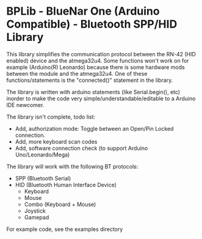 BPLib - BlueNar One (Arduino Compatible) - Bluetooth SPP/HID Library
=====

This library simplifies the communication protocol between the RN-42 (HID enabled) device and the atmega32u4.
Some functions won't work on for example (Arduino(R) Leonardo) because there is some hardware mods between the module
and the atmega32u4. One of these functions/statements is the "connected()" statement in the library.

The library is written with arduino statements (like Serial.begin(), etc) inorder to make the code very
simple/understandable/editable to a Arduino IDE newcomer.

The library isn't complete, todo list:

- Add, authorization mode: Toggle between an Open/Pin Locked connection.
- Add, more keyboard scan codes
- Add, software connection check (to support Arduino Uno/Leonardo/Mega)

The library will work with the following BT protocols:
- SPP (Bluetooth Serial)
- HID (Bluetooth Human Interface Device)
  - Keyboard
  - Mouse
  - Combo (Keyboard + Mouse)
  - Joystick
  - Gamepad

For example code, see the examples directory

